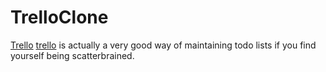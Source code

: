 TrelloClone
===========

[Trello] [trello] is actually a very good way of maintaining todo lists if you find yourself being scatterbrained.






[trello]: http://www.trello.com
